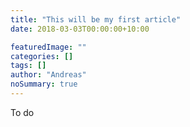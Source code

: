 ```yaml
---
title: "This will be my first article"
date: 2018-03-03T00:00:00+10:00

featuredImage: ""
categories: []
tags: []
author: "Andreas"
noSummary: true
---
```

To do
